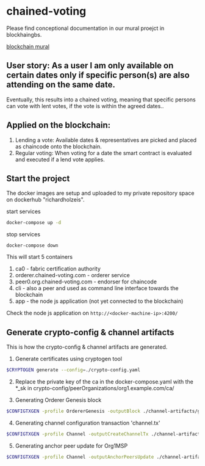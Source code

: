 # chained-voting

Please find conceptional documentation in our mural proejct in blockhaingbs.

[blockchain mural](https://app.mural.ly/t/blockchaingbs7092/m/blockchaingbs7092/1493976234740)

## User story: As a user I am only available on certain dates only if specific person(s) are also attending on the same date.

Eventually, this results into a chained voting, meaning that specific persons can vote with lent votes, if the vote is within the agreed dates..

## Applied on the blockchain: 

 1. Lending a vote: Available dates & representatives are picked and placed as chaincode onto the blockchain.
 2. Regular voting: When voting for a date the smart contract is evaluated and executed if a lend vote applies.

## Start the project

The docker images are setup and uploaded to my private repository space on dockerhub "richardholzeis".

start services

```bash
docker-compose up -d
```

stop services

```
docker-compose down
```

This will start 5 containers

1. ca0 - fabric certification authority 
2. orderer.chained-voting.com - orderer service
3. peer0.org.chained-voting.com - endorser for chaincode
4. cli - also a peer and used as command line interface towards the blockchain
5. app - the node js application (not yet connected to the blockchain)

Check the node js application on `http://<docker-machine-ip>:4200/`

## Generate crypto-config & channel artifacts
This is how the crypto-config & channel artifacts are generated.

1. Generate certificates using cryptogen tool
```bash
$CRYPTOGEN generate --config=./crypto-config.yaml
```

2. Replace the private key of the ca in the docker-compose.yaml with the *_sk in  crypto-config/peerOrganizations/org1.example.com/ca/

3. Generating Orderer Genesis block
```bash
$CONFIGTXGEN -profile OrdererGenesis -outputBlock ./channel-artifacts/genesis.block
```

4. Generating channel configuration transaction 'channel.tx'
```bash
$CONFIGTXGEN -profile Channel -outputCreateChannelTx ./channel-artifacts/channel.tx -channelID default
```

5. Generating anchor peer update for Org1MSP 
```bash
$CONFIGTXGEN -profile Channel -outputAnchorPeersUpdate ./channel-artifacts/OrgMSPanchors.tx -channelID default -asOrg OrgMSP
```
